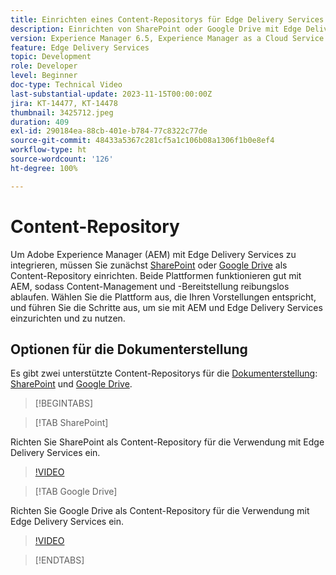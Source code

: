 ```yaml
---
title: Einrichten eines Content-Repositorys für Edge Delivery Services
description: Einrichten von SharePoint oder Google Drive mit Edge Delivery Services
version: Experience Manager 6.5, Experience Manager as a Cloud Service
feature: Edge Delivery Services
topic: Development
role: Developer
level: Beginner
doc-type: Technical Video
last-substantial-update: 2023-11-15T00:00:00Z
jira: KT-14477, KT-14478
thumbnail: 3425712.jpeg
duration: 409
exl-id: 290184ea-88cb-401e-b784-77c8322c77de
source-git-commit: 48433a5367c281cf5a1c106b08a1306f1b0e8ef4
workflow-type: ht
source-wordcount: '126'
ht-degree: 100%

---
```


# Content-Repository

Um Adobe Experience Manager (AEM) mit Edge Delivery Services zu integrieren, müssen Sie zunächst [SharePoint](#sharepoint) oder [Google Drive](#google-drive) als Content-Repository einrichten. Beide Plattformen funktionieren gut mit AEM, sodass Content-Management und -Bereitstellung reibungslos ablaufen. Wählen Sie die Plattform aus, die Ihren Vorstellungen entspricht, und führen Sie die Schritte aus, um sie mit AEM und Edge Delivery Services einzurichten und zu nutzen.

## Optionen für die Dokumenterstellung

Es gibt zwei unterstützte Content-Repositorys für die [Dokumenterstellung](../../document-authoring/set-up.md): [SharePoint](#sharepoint) und [Google Drive](#google-drive).

>[!BEGINTABS]

>[!TAB SharePoint]

Richten Sie SharePoint als Content-Repository für die Verwendung mit Edge Delivery Services ein.

>[!VIDEO](https://video.tv.adobe.com/v/3446037/?learn=on&captions=ger)

>[!TAB Google Drive]

Richten Sie Google Drive als Content-Repository für die Verwendung mit Edge Delivery Services ein.

>[!VIDEO](https://video.tv.adobe.com/v/3434729/?learn=on&captions=ger)

>[!ENDTABS]
